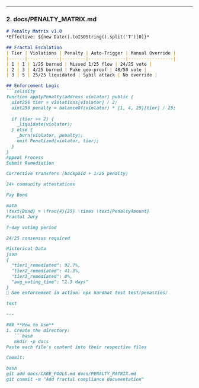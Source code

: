 
---

### **2. docs/PENALTY_MATRIX.md**
```markdown
# Penalty Matrix v1.0
*Effective: ${new Date().toISOString().split('T')[0]}*

## Fractal Escalation
| Tier | Violations | Penalty | Auto-Trigger | Manual Override |
|------|------------|---------|--------------|-----------------|
| 1 | 1 | 1/25 burned | Missed 1/25 flow | 24/25 vote |
| 2 | 3 | 4/25 burned | Fake geo-proof | 48/50 vote |
| 3 | 5 | 25/25 liquidated | Sybil attack | No override |

## Enforcement Logic
```solidity
function applyPenalty(address violator) public {
  uint256 tier = violations[violator] / 2; 
  uint256 penalty = balanceOf(violator) * [1, 4, 25][tier] / 25;
  
  if (tier >= 2) {
    _liquidate(violator);
  } else {
    _burn(violator, penalty);
    emit Penalized(violator, tier);
  }
}
Appeal Process
Submit Remediation

Corrective transfers (backpaid + 1/25 penalty)

24+ community attestations

Pay Bond

math
\text{Bond} = \frac{4}{25} \times \text{PenaltyAmount}
Fractal Jury

7-day voting period

24/25 consensus required

Historical Data
json
{
  "tier1_remediated": 92.7%,
  "tier2_remediated": 41.3%,
  "tier3_remediated": 0%,
  "avg_voting_time": "2.3 days"
}
📌 See enforcement in action: npx hardhat test test/penalties/

text

---

### **How to Use**
1. Create the directory:
   ```bash
   mkdir -p docs
Paste each file's content into their respective files

Commit:

bash
git add docs/CARE_POOLS.md docs/PENALTY_MATRIX.md
git commit -m "Add fractal compliance documentation"
